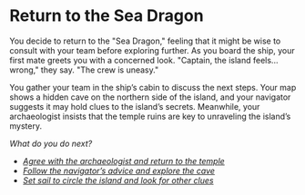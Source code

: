 # Return to the Sea Dragon

You decide to return to the "Sea Dragon," feeling that it might be wise to consult with your team before exploring further. As you board the ship, your first mate greets you with a concerned look. "Captain, the island feels... wrong," they say. "The crew is uneasy."

You gather your team in the ship’s cabin to discuss the next steps. Your map shows a hidden cave on the northern side of the island, and your navigator suggests it may hold clues to the island’s secrets. Meanwhile, your archaeologist insists that the temple ruins are key to unraveling the island’s mystery.

*What do you do next?*

- *[Agree with the archaeologist and return to the temple](temple.md)*
- *[Follow the navigator’s advice and explore the cave](cave.md)*
- *[Set sail to circle the island and look for other clues](sail.md)*
